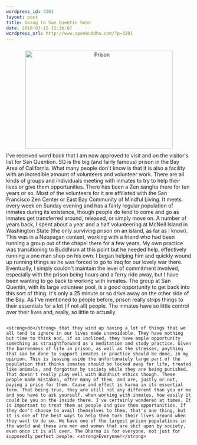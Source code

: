 ```yaml
--- 
wordpress_id: 3201
layout: post
title: Going to San Quentin Soon
date: 2010-07-15 15:36:07
wordpress_url: http://www.openbuddha.com/?p=3201
---
```

<div align="center">
                                                                                                                                                                                                                                                                                                                                                                                                                                                                                                                                                                                                                                                                                                                                                                                                                                                                                                                                        <a href="http://www.flickr.com/photos/albill/4797093235/" title="Prison by albill, on Flickr"><img hspace="10" vspace="10" src="http://farm5.static.flickr.com/4136/4797093235_1163fb2b13.jpg" width="400" height="266" alt="Prison" /></a>
                                                                                                                                                                                                                                                                                                                                                                                                                                                                                                                                                                                                                                                                                                                                                                                                                                                                                                                                      </div> I've received word back that I am now approved to visit and on the visitor's list for San Quention. SQ is the big (and fairly famous) prison in the Bay Area of California. What many people don't know is that it is also a facility with an incredible amount of volunteers and volunteer work. There are all kinds of groups and individuals meeting with inmates to try to help their lives or give them opportunities. There has been a Zen sangha there for ten years or so. Most of the volunteers for it are affiliated with the San Francisco Zen Center or East Bay Community of Mindful Living. It meets every week on Sunday evening and has a fairly regular population of inmates during its existence, though people do tend to come and go as inmates get transferred around, released, or simply move on. A number of years back, I spent about a year and a half volunteering at McNeil Island in Washington State (the only surviving prison on an island, as far as I know). This was in a Neopagan context, working with a friend who had been running a group out of the chapel there for a few years. My own practice was transitioning to Buddhism at this point but he needed help, effectively running a one man shop on his own. I began helping him and quickly wound up running things as he was forced to go to Iraq for our lovely war there. Eventually, I simply couldn't maintain the level of commitment involved, especially with the prison being hours and a ferry ride away, but I have been wanting to go back to working with inmates. The group at San Quentin, with its large volunteer pool, is a good opportunity to get back into this sort of thing. It's only a 25 minute or so drive away on the other side of the Bay. As I've mentioned to people before, prison really strips things to their essentials for a lot (if not all) people. The inmates have so little control over their lives and, really, so little to actually 
                                                                                                                                                                                                                                                                                                                                                                                                                                                                                                                                                                                                                                                                                                                                                                                                                                                                                                                                      
                                                                                                                                                                                                                                                                                                                                                                                                                                                                                                                                                                                                                                                                                                                                                                                                                                                                                                                                      <strong>do</strong> that they wind up having a lot of things that we all tend to ignore in our lives made unavoidable. They have nothing but time to think and, if so inclined, they have ample opportunity something as straightforward as a meditation and study practice. Given the barrenness of life in prison, as well as the stresses, anything that can be done to support inmates in practice should be done, in my opinion. This is leaving aside the unfortunately large part of the population that thinks inmates should be locked away for life, treated like animals, and forgotten by society while they are being punished. That doesn't really play well with Buddhist ethics though. These people made mistakes, often many of them, and are, justly or not, paying a price for them. Cause and effect is karma in its essential form. That being true, they are still not any different than you or me and you have to ask yourself, when working with inmates, how easily it could be you on the inside there. I've certainly wondered at times. It is important to treat them as people and give them opportunities. If they don't choose to avail themselves to them, that's one thing, but it is one of the best ways to help them turn their lives around when they want to do so. We have one of the largest prison populations in the world and these are men and women that are shit upon by society, even once it is all over. The Dharma is for everyone, not just for supposedly perfect people. <strong>Everyone!</strong>
